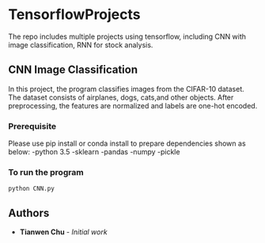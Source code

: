 # TensorflowProjects
The repo includes multiple projects using tensorflow, including CNN with image classification, RNN for stock analysis.

## CNN Image Classification
In this project, the program classifies images from the CIFAR-10 dataset. The dataset consists of airplanes, dogs, cats,and other objects.
After preprocessing, the features are normalized and labels are one-hot encoded. 

### Prerequisite
Please use pip install or conda install to prepare dependencies shown as below:
-python 3.5
-sklearn
-pandas
-numpy
-pickle

### To run the program
```
python CNN.py
```
## Authors

* **Tianwen Chu** - *Initial work*

